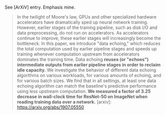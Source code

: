 See [ArXiV] entry. Emphasis mine.
> In the twilight of Moore's law, GPUs and other specialized hardware accelerators have dramatically sped up neural network training. However, earlier stages of the training pipeline, such as disk I/O and data preprocessing, do not run on accelerators. As accelerators continue to improve, these earlier stages will increasingly become the bottleneck. In this paper, we introduce "data echoing," which reduces the total computation used by earlier pipeline stages and speeds up training whenever computation upstream from accelerators dominates the training time. Data echoing **reuses (or "echoes") intermediate outputs from earlier pipeline stages in order to reclaim idle capacity.** We investigate the behavior of different data echoing algorithms on various workloads, for various amounts of echoing, and for various batch sizes. We find that in all settings, at least one data echoing algorithm can match the baseline's predictive performance using less upstream computation. **We measured a factor of 3.25 decrease in wall-clock time for ResNet-50 on ImageNet when reading training data over a network.**
[arxiv]: https://arxiv.org/abs/1907.05550